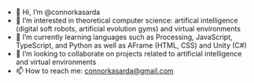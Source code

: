 - 👋 Hi, I’m @connorkasarda
- 👀 I’m interested in theoretical computer science: artifical intelligence (digital soft robots, artificial evolution gyms) and virtual environments
- 🌱 I’m currently learning languages such as Processing, JavaScript, TypeScript, and Python as well as AFrame (HTML, CSS) and Unity (C#)
- 💞️ I’m looking to collaborate on projects related to artificial intelligence and virtual environments
- 📫 How to reach me: connorkasarda@gmail.com

<!---
connorkasarda/connorkasarda is a ✨ special ✨ repository because its `README.md` (this file) appears on your GitHub profile.
You can click the Preview link to take a look at your changes.
--->
